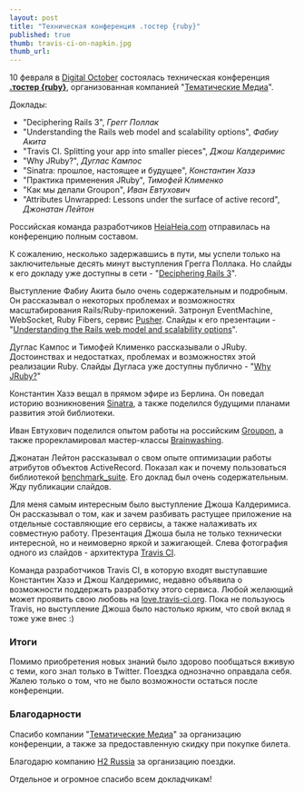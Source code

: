 ```yaml
---
layout: post
title: "Техническая конференция .тостер {ruby}"
published: true
thumb: travis-ci-on-napkin.jpg
thumb_url:
---
```


10 февраля в [Digital October](http://digitaloctober.com/) состоялась техническая конференция [**.тостер {ruby}**](http://toster.ru), организованная компанией "[Тематические Медиа](http://thematicmedia.ru/)".

Доклады:

- "Deciphering Rails 3", *Грегг Поллак*
- "Understanding the Rails web model and scalability options", *Фабиу Акита*
- "Travis CI. Splitting your app into smaller pieces", *Джош Калдеримис*
- "Why JRuby?", *Дуглас Кампос*
- "Sinatra: прошлое, настоящее и будущее", *Константин Хазэ*
- "Практика применения JRuby", *Тимофей Клименко*
- "Как мы делали Groupon", *Иван Евтухович*
- "Attributes Unwrapped: Lessons under the surface of active record", *Джонатан Лейтон*

Российская команда разработчиков [HeiaHeia.com](http://heiaheia.com) отправилась на конференцию полным составом.

К сожалению, несколько задержавшись в пути, мы успели только на заключительные десять минут выступления Грегга Поллака. Но слайды к его докладу уже доступны в сети - "[Deciphering Rails 3](http://bit.ly/railstoaster)".

Выступление Фабиу Акита было очень содержательным и подробным. Он рассказывал о некоторых проблемах и возможностях масштабирования Rails/Ruby-приложений. Затронул EventMachine, WebSocket, Ruby Fibers, сервис [Pusher](http://pusherapp.com). Слайды к его презентации - "[Understanding the Rails web model and scalability options](http://www.slideshare.net/akitaonrails/toster-understanding-the-rails-web-model-and-scalability-options)".

Дуглас Кампос и Тимофей Клименко рассказывали о JRuby. Достоинствах и недостатках, проблемах и возможностях этой реализации Ruby. Слайды Дугласа уже доступны публично - "[Why JRuby?](http://cdn.qmx.me/presentations/2012/toster.ru/index.html)"

Константин Хазэ вещал в прямом эфире из Берлина. Он поведал историю возникновения [Sinatra](http://www.sinatrarb.com/), а также поделился будущими планами развития этой библиотеки.

Иван Евтухович поделился опытом работы на российским [Groupon](http://groupon.ru), а также прорекламировал мастер-классы [Brainwashing](http://brainwashing.pro).

Джонатан Лейтон рассказывал о свом опыте оптимизации работы атрибутов объектов ActiveRecord. Показал как и почему пользоваться библиотекой [benchmark_suite](https://rubygems.org/gems/benchmark_suite). Его доклад был очень содержательным. Жду публикации слайдов.

Для меня самым интересным было выступление Джоша Калдеримиса. Он рассказывал о том, как и зачем разбивать растущее приложение на отдельные составляющие его сервисы, а также налаживать их совместную работу. Презентация Джоша была не только технически интересной, но и неимоверно яркой и зажигающей. Слева фотография одного из слайдов - архитектура [Travis CI](http://travis-ci.org).

Команда разработчиков Travis CI, в которую входят выступавшие Константин Хазэ и Джош Калдеримис, недавно объявила о возможности поддержать разработку этого сервиса. Любой желающий может проявить свою любовь на [love.travis-ci.org](https://love.travis-ci.org). Пока не пользуюсь Travis, но выступление Джоша было настолько ярким, что свой вклад я тоже уже внес :)

### Итоги

Помимо приобретения новых знаний было здорово пообщаться вживую с теми, кого знал только в Twitter. Поездка однозначно оправдала себя. Жалею только о том, что не было возможности остаться после конференции.

### Благодарности

Спасибо компании "[Тематические Медиа](http://thematicmedia.ru/)" за организацию конференции, а также за предоставленную скидку при покупке билета.

Благодарю компанию [H2 Russia](https://twitter.com/h2russia/) за организацию поездки.

Отдельное и огромное спасибо всем докладчикам!